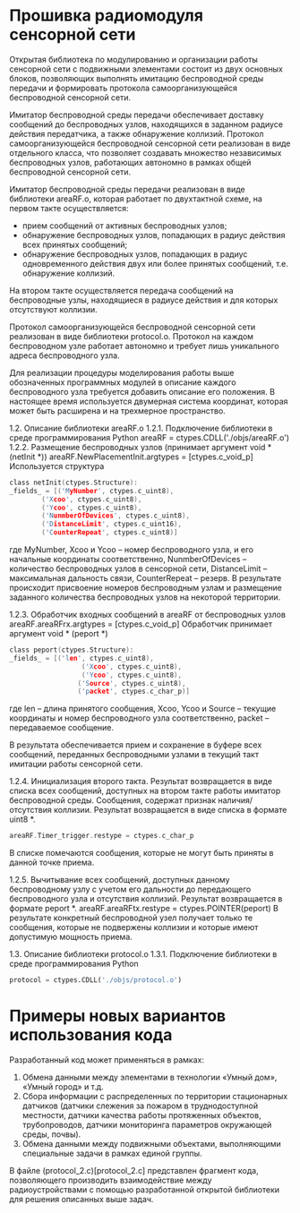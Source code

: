 # Прошивка радиомодуля сенсорной сети

Открытая библиотека по модулированию и организации работы сенсорной сети с подвижными элементами состоит из двух основных блоков, позволяющих выполнять  имитацию беспроводной среды передачи и формировать протокола самоорганизующейся беспроводной сенсорной сети.

Имитатор беспроводной среды передачи обеспечивает доставку сообщений до беспроводных узлов, находящихся в заданном радиусе действия передатчика, а также обнаружение коллизий.
Протокол самоорганизующейся беспроводной сенсорной сети реализован в виде отдельного класса, что позволяет создавать множество независимых беспроводных узлов, работающих автономно в рамках общей беспроводной сенсорной сети.

Имитатор беспроводной среды передачи реализован в виде библиотеки areaRF.o, которая работает по двухтактной схеме, на первом такте осуществляется: 
* прием сообщений от активных беспроводных узлов; 
* обнаружение беспроводных узлов, попадающих в радиус действия всех принятых сообщений;
* обнаружение беспроводных узлов, попадающих в радиус одновременного  действия двух или более принятых сообщений, т.е. обнаружение коллизий.

На втором такте осуществляется передача сообщений на беспроводные узлы, находящиеся в радиусе действия и для которых отсутствуют коллизии. 

Протокол самоорганизующейся беспроводной сенсорной сети реализован в виде библиотеки protocol.o. Протокол на каждом беспроводном узле работает автономно и требует лишь уникального адреса беспроводного узла. 

Для реализации процедуры моделирования работы выше обозначенных программных модулей в описание каждого беспроводного узла требуется добавить описание его положения. В настоящее время используется двумерная система координат, которая может быть расширена и на трехмерное пространство.

1.2. Описание библиотеки areaRF.o
1.2.1. Подключение библиотеки в среде программирования Python
areaRF = ctypes.CDLL('./objs/areaRF.o')
1.2.2. Размещение беспроводных узлов (принимает аргумент void * (netInit *))
areaRF.NewPlacementInit.argtypes = [ctypes.c_void_p]
Используется структура 
```C
class netInit(ctypes.Structure):
_fields_ = [('MyNumber', ctypes.c_uint8),
        ('Xcoo', ctypes.c_uint8),
        ('Ycoo', ctypes.c_uint8),
        ('NunmberOfDevices', ctypes.c_uint8),
        ('DistanceLimit', ctypes.c_uint16),
        ('CounterRepeat', ctypes.c_uint8)]
```
где MyNumber, Xcoo и Ycoo – номер беспроводного узла, и его начальные координаты соответственно, NunmberOfDevices – количество беспроводных узлов в сенсорной сети, DistanceLimit – максимальная дальность связи, CounterRepeat – резерв. 
В результате происходит присвоение номеров беспроводным узлам и размещение заданного количества беспроводных узлов на некоторой территории.

1.2.3. Обработчик входных сообщений в areaRF от беспроводных узлов
areaRF.areaRFrx.argtypes = [ctypes.c_void_p]
Обработчик принимает аргумент void * (peport *)

```C
class peport(ctypes.Structure):
_fields_ = [('len', ctypes.c_uint8),
                  ('Xcoo', ctypes.c_uint8),
                  ('Ycoo', ctypes.c_uint8),
                 ('Source', ctypes.c_uint8),
                 ('packet', ctypes.c_char_p)]
```
где len – длина принятого сообщения, Xcoo, Ycoo и Source – текущие координаты и номер беспроводного узла соответственно, packet – передаваемое сообщение.

В результата обеспечивается прием и сохранение в буфере всех сообщений, переданных беспроводными узлами в текущий такт имитации работы сенсорной сети.

1.2.4. Инициализация второго такта. Результат возвращается в виде списка всех сообщений, доступных на втором такте работы имитатор беспроводной среды. Сообщения, содержат признак наличия/отсутствия коллизии. Результат возвращается в виде списка в формате uint8 *.
```C
areaRF.Timer_trigger.restype = ctypes.c_char_p
```

В списке помечаются сообщения, которые не могут быть приняты в данной точке приема.

1.2.5. Вычитывание всех сообщений, доступных данному беспроводному узлу с учетом его дальности до передающего беспроводного узла и отсутствия коллизий. Результат возвращается в формате peport *.
areaRF.areaRFtx.restype = ctypes.POINTER(peport)
    В результате конкретный беспроводной узел получает только те сообщения, которые не подвержены коллизии и которые имеют допустимую мощность приема.

1.3. Описание библиотеки protocol.o
1.3.1. Подключение библиотеки в среде программирования Python
```python
protocol = ctypes.CDLL('./objs/protocol.o')
```

# Примеры новых вариантов использования кода
Разработанный код может применяться в рамках:
1. Обмена данными между элементами в технологии «Умный дом», «Умный город» и т.д.
2. Сбора информации с распределенных по территории стационарных датчиков (датчики слежения за пожаром в труднодоступной местности, датчики качества работы протяженных объектов, трубопроводов, датчики мониторинга параметров окружающей среды, почвы).
3. Обмена данными между подвижными объектами, выполняющими специальные задачи в рамках единой группы.

В файле (protocol_2.c)[protocol_2.c] представлен фрагмент кода, позволяющего производить  взаимодействие между радиоустройствами с помощью разработанной открытой библиотеки для решения описанных выше задач. 